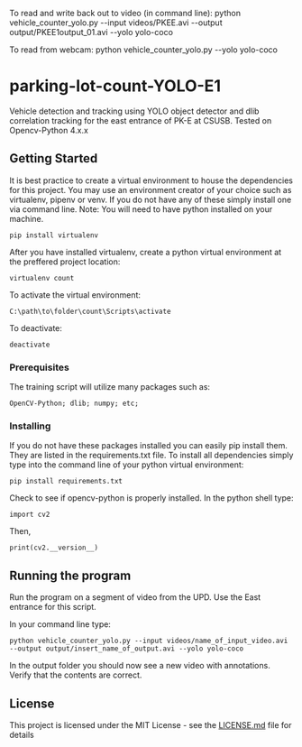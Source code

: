 To read and write back out to video (in command line):
python vehicle_counter_yolo.py --input videos/PKEE.avi --output output/PKEE1output_01.avi --yolo yolo-coco

To read from webcam:
python vehicle_counter_yolo.py --yolo yolo-coco

# parking-lot-count-YOLO-E1

Vehicle detection and tracking using YOLO object detector and dlib correlation tracking for the east entrance of PK-E at CSUSB.
Tested on Opencv-Python 4.x.x

## Getting Started

It is best practice to create a virtual environment to house the dependencies for this project. You may use an environment creator of your choice such as virtualenv, pipenv or venv. If you do not have any of these simply install one via command line. Note: You will need to have python installed on your machine.

```
pip install virtualenv
```
After you have installed virtualenv, create a python virtual environment at the preffered project location:

```
virtualenv count
```
To activate the virtual environment:

```
C:\path\to\folder\count\Scripts\activate
```
To deactivate:

```
deactivate
```

### Prerequisites

The training script will utilize many packages such as: 

```
OpenCV-Python; dlib; numpy; etc;
```

### Installing
If you do not have these packages installed you can easily pip install them. They are listed in the requirements.txt file. To install all dependencies simply type into the command line of your python virtual environment:

```
pip install requirements.txt
```

Check to see if opencv-python is properly installed. In the python shell type:

```
import cv2
```

Then,
```
print(cv2.__version__)
```

## Running the program

Run the program on a segment of video from the UPD. Use the East entrance for this script.

In your command line type:

```
python vehicle_counter_yolo.py --input videos/name_of_input_video.avi --output output/insert_name_of_output.avi --yolo yolo-coco
```

In the output folder you should now see a new video with annotations. Verify that the contents are correct.

## License

This project is licensed under the MIT License - see the [LICENSE.md](LICENSE.md) file for details
